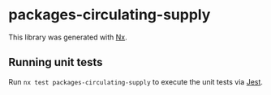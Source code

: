 # packages-circulating-supply

This library was generated with [Nx](https://nx.dev).

## Running unit tests

Run `nx test packages-circulating-supply` to execute the unit tests via [Jest](https://jestjs.io).

